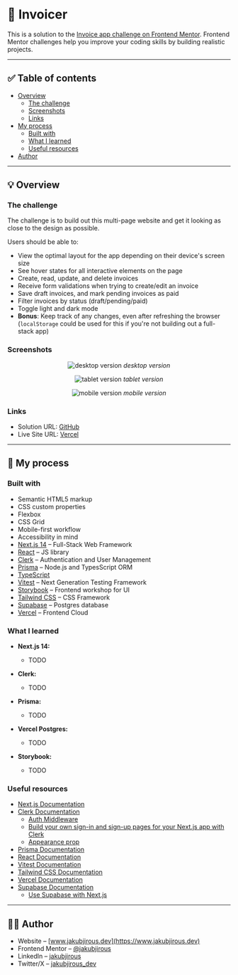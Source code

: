 # 🚀 Invoicer

This is a solution to the [Invoice app challenge on Frontend Mentor](https://www.frontendmentor.io/challenges/invoice-app-i7KaLTQjl). Frontend Mentor challenges help you improve your coding skills by building realistic projects.

---

## ✅ Table of contents

- [Overview](#-overview)
  - [The challenge](#the-challenge)
  - [Screenshots](#screenshots)
  - [Links](#links)
- [My process](#-my-process)
  - [Built with](#built-with)
  - [What I learned](#what-i-learned)
  - [Useful resources](#useful-resources)
- [Author](#-author)

---

## 💡 Overview

### The challenge

The challenge is to build out this multi-page website and get it looking as close to the design as possible.

Users should be able to:

- View the optimal layout for the app depending on their device's screen size
- See hover states for all interactive elements on the page
- Create, read, update, and delete invoices
- Receive form validations when trying to create/edit an invoice
- Save draft invoices, and mark pending invoices as paid
- Filter invoices by status (draft/pending/paid)
- Toggle light and dark mode
- **Bonus**: Keep track of any changes, even after refreshing the browser (`localStorage` could be used for this if you're not building out a full-stack app)

### Screenshots

<p align="center">
  <img src="public/assets/screenshot-desktop.png" alt="desktop version">
  <em>desktop version</em>
</p>

<p align="center">
  <img src="public/assets/screenshot-tablet.png" alt="tablet version">
  <em>tablet version</em>
</p>

<p align="center">
  <img src="public/assets/screenshot-mobile.png" alt="mobile version">
  <em>mobile version</em>
</p>

### Links

- Solution URL: [GitHub](https://github.com/jakubjirous/invoicer/)
- Live Site URL: [Vercel](https://invoicer.vercel.app/)

---

## 🎯 My process

### Built with

- Semantic HTML5 markup
- CSS custom properties
- Flexbox
- CSS Grid
- Mobile-first workflow
- Accessibility in mind
- [Next.js 14](https://nextjs.org/) – Full-Stack Web Framework
- [React](https://reactjs.org/) – JS library
- [Clerk](https://clerk.com/) – Authentication and User Management
- [Prisma](https://www.prisma.io/) – Node.js and TypesScript ORM
- [TypeScript](https://www.typescriptlang.org/)
- [Vitest](https://vitest.dev/) – Next Generation Testing Framework
- [Storybook](https://storybook.js.org/) – Frontend workshop for UI
- [Tailwind CSS](https://tailwindcss.com/) – CSS Framework
- [Supabase](https://supabase.com/) – Postgres database
- [Vercel](https://vercel.com/) – Frontend Cloud

### What I learned

- **Next.js 14:**

  - TODO

- **Clerk:**

  - TODO

- **Prisma:**

  - TODO

- **Vercel Postgres:**

  - TODO

- **Storybook:**

  - TODO

### Useful resources

- [Next.js Documentation](https://nextjs.org/docs)
- [Clerk Documentation](https://clerk.com/docs)
  - [Auth Middleware](https://clerk.com/docs/references/nextjs/auth-middleware)
  - [Build your own sign-in and sign-up pages for your Next.js app with Clerk](https://clerk.com/docs/references/nextjs/custom-signup-signin-pages)
  - [Appearance prop](https://clerk.com/docs/components/customization/overview)
- [Prisma Documentation](https://www.prisma.io/docs)
- [React Documentation](https://react.dev/learn)
- [Vitest Documentation](https://vitest.dev/guide/)
- [Tailwind CSS Documentation](https://tailwindcss.com/docs/installation)
- [Vercel Documentation](https://vercel.com/docs)
- [Supabase Documentation](https://supabase.com/docs)
  - [Use Supabase with Next.js](https://supabase.com/docs/guides/getting-started/quickstarts/nextjs)

---

## 👨‍💻 Author

- Website – [www.jakubjirous.dev](https://www.jakubjirous.dev)
- Frontend Mentor – [@jakubjirous](https://www.frontendmentor.io/profile/jakubjirous)
- LinkedIn – [jakubjirous](https://www.linkedin.com/in/jakubjirous/)
- Twitter/X – [jakubjirous_dev](https://twitter.com/jakubjirous_dev)
